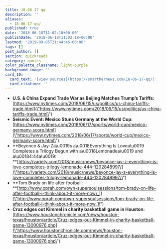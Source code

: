 ```yaml
---
title: 18.06.17 qq
description: ''
aliases:
  - 18-06-17-qq/
published: true
date: '2018-06-18T11:02:18+00:00'
publishDate: '2018-06-18T11:02:18+00:00'
lastmod: '2019-09-05T21:44:46+00:00'
tags: []
post_author: []
section: quickreads
category: quotes
color_palette_classname: light-purple
background_image: ''
card_10:
  card_text: '[view sources](https://smarthernews.com/18-06-17-qq/)'
  card_citation: ''
---
```

*   **U.S. & China Expand Trade War as Beijing Matches Trump’s Tariffs:**  
    [https://www.nytimes.com/2018/06/15/us/politics/us-china-tariffs-trade.html](\"https://www.nytimes.com/2018/06/15/us/politics/us-china-tariffs-trade.html\")
*   **Seismic Event: Mexico Stuns Germany at the World Cup:**  
    [https://www.nytimes.com/2018/06/17/sports/world-cup/mexico-germany-score.html](\"https://www.nytimes.com/2018/06/17/sports/world-cup/mexico-germany-score.html\")
*   **Beyonce & Jay-Za\\u0019s a\\u0018Everything Is Lovea\\u0019 Completes a Trilogy Begun with a\\u0018Lemonadea\\u0019 and a\\u00184:44a\\u0019:  
    **[https://variety.com/2018/music/news/beyonce-jay-z-everything-is-love-completes-trilogy-lemonade-444-1202848997/](\"https://variety.com/2018/music/news/beyonce-jay-z-everything-is-love-completes-trilogy-lemonade-444-1202848997/\")
*   **Tom Brady on life after football:  
    **[http://www.oprah.com/own-supersoulsessions/tom-brady-on-life-after-football-i-think-about-it-more-now\_1](\"http://www.oprah.com/own-supersoulsessions/tom-brady-on-life-after-football-i-think-about-it-more-now_1\")
*   **Cruz edges out Kimmel in charity basketball game in Houston:**  
    [https://www.houstonchronicle.com/news/houston-texas/houston/article/Cruz-edges-out-Kimmel-in-charity-basketball-game-13000976.php](\"https://www.houstonchronicle.com/news/houston-texas/houston/article/Cruz-edges-out-Kimmel-in-charity-basketball-game-13000976.php\")